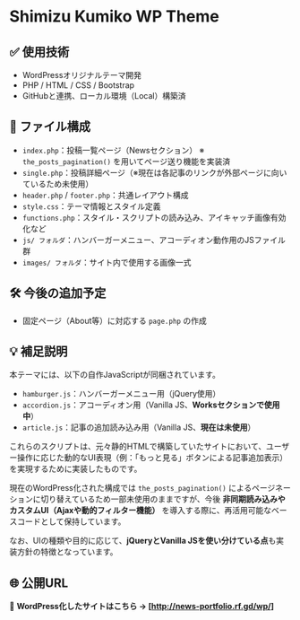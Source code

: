 # Shimizu Kumiko WP Theme

## ✅ 使用技術
- WordPressオリジナルテーマ開発
- PHP / HTML / CSS / Bootstrap
- GitHubと連携、ローカル環境（Local）構築済

## 📂 ファイル構成

- `index.php`：投稿一覧ページ（Newsセクション） ※ `the_posts_pagination()` を用いてページ送り機能を実装済
- `single.php`：投稿詳細ページ（※現在は各記事のリンクが外部ページに向いているため未使用）
- `header.php` / `footer.php`：共通レイアウト構成
- `style.css`：テーマ情報とスタイル定義
- `functions.php`：スタイル・スクリプトの読み込み、アイキャッチ画像有効化など
- `js/ フォルダ`：ハンバーガーメニュー、アコーディオン動作用のJSファイル群
- `images/ フォルダ`：サイト内で使用する画像一式

## 🛠 今後の追加予定
- 固定ページ（About等）に対応する `page.php` の作成

## 💡 補足説明
本テーマには、以下の自作JavaScriptが同梱されています。

- `hamburger.js`：ハンバーガーメニュー用（jQuery使用）
- `accordion.js`：アコーディオン用（Vanilla JS、**Worksセクションで使用中**）
- `article.js`：記事の追加読み込み用（Vanilla JS、**現在は未使用**）

これらのスクリプトは、元々静的HTMLで構築していたサイトにおいて、ユーザー操作に応じた動的なUI表現（例：「もっと見る」ボタンによる記事追加表示）を実現するために実装したものです。  

現在のWordPress化された構成では `the_posts_pagination()` によるページネーションに切り替えているため一部未使用のままですが、今後 **非同期読み込みやカスタムUI（Ajaxや動的フィルター機能）** を導入する際に、再活用可能なベースコードとして保持しています。

なお、UIの種類や目的に応じて、**jQueryとVanilla JSを使い分けている点**も実装方針の特徴となっています。

## 🌐 公開URL

📌 **WordPress化したサイトはこちら → [http://news-portfolio.rf.gd/wp/]**

